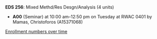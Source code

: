 **EDS 256**: Mixed Methd/Res Desgn/Analysis (4 units)

- **A00** (Seminar) at 10:00 am–12:50 pm on Tuesday at RWAC 0401 by Mamas, Christoforos (A15371068)

[Enrollment numbers over time](./EDS256.tsv)
